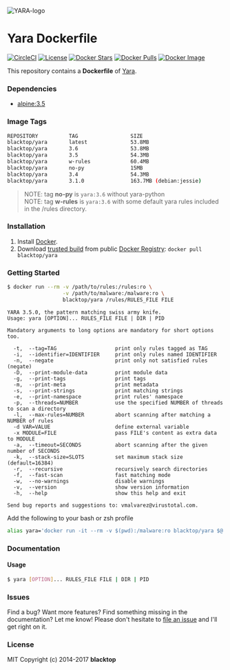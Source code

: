![YARA-logo](https://raw.githubusercontent.com/blacktop/docker-yara/master/logo.png)

Yara Dockerfile
===============

[![CircleCI](https://circleci.com/gh/blacktop/docker-yara.png?style=shield)](https://circleci.com/gh/blacktop/docker-yara) [![License](http://img.shields.io/:license-mit-blue.svg)](http://doge.mit-license.org) [![Docker Stars](https://img.shields.io/docker/stars/blacktop/yara.svg)](https://hub.docker.com/r/blacktop/yara/) [![Docker Pulls](https://img.shields.io/docker/pulls/blacktop/yara.svg)](https://hub.docker.com/r/blacktop/yara/) [![Docker Image](https://img.shields.io/badge/docker%20image-53.8MB-blue.svg)](https://hub.docker.com/r/blacktop/yara/)

This repository contains a **Dockerfile** of [Yara](http://virustotal.github.io/yara/).

### Dependencies

-	[alpine:3.5](https://index.docker.io/_/gliderlabs/alpine/)

### Image Tags

```bash
REPOSITORY          TAG                 SIZE
blacktop/yara       latest              53.8MB
blacktop/yara       3.6                 53.8MB
blacktop/yara       3.5                 54.3MB
blacktop/yara       w-rules             60.4MB
blacktop/yara       no-py               15MB
blacktop/yara       3.4                 54.3MB
blacktop/yara       3.1.0               163.7MB (debian:jessie)
```

> NOTE: tag **no-py** is `yara:3.6` without yara-python  
> NOTE: tag **w-rules** is `yara:3.6` with some default yara rules included in the /rules directory.

### Installation

1.	Install [Docker](https://docs.docker.com).
2.	Download [trusted build](https://hub.docker.com/r/blacktop/yara/) from public [Docker Registry](https://hub.docker.com/): `docker pull blacktop/yara`

### Getting Started

```bash
$ docker run --rm -v /path/to/rules:/rules:ro \
                  -v /path/to/malware:/malware:ro \
                  blacktop/yara /rules/RULES_FILE FILE
```

```
YARA 3.5.0, the pattern matching swiss army knife.
Usage: yara [OPTION]... RULES_FILE FILE | DIR | PID

Mandatory arguments to long options are mandatory for short options too.

  -t,  --tag=TAG                   print only rules tagged as TAG
  -i,  --identifier=IDENTIFIER     print only rules named IDENTIFIER
  -n,  --negate                    print only not satisfied rules (negate)
  -D,  --print-module-data         print module data
  -g,  --print-tags                print tags
  -m,  --print-meta                print metadata
  -s,  --print-strings             print matching strings
  -e,  --print-namespace           print rules' namespace
  -p,  --threads=NUMBER            use the specified NUMBER of threads to scan a directory
  -l,  --max-rules=NUMBER          abort scanning after matching a NUMBER of rules
  -d VAR=VALUE                     define external variable
  -x MODULE=FILE                   pass FILE's content as extra data to MODULE
  -a,  --timeout=SECONDS           abort scanning after the given number of SECONDS
  -k,  --stack-size=SLOTS          set maximum stack size (default=16384)
  -r,  --recursive                 recursively search directories
  -f,  --fast-scan                 fast matching mode
  -w,  --no-warnings               disable warnings
  -v,  --version                   show version information
  -h,  --help                      show this help and exit

Send bug reports and suggestions to: vmalvarez@virustotal.com.
```

Add the following to your bash or zsh profile

```bash
alias yara='docker run -it --rm -v $(pwd):/malware:ro blacktop/yara $@'
```

### Documentation

#### Usage

```bash
$ yara [OPTION]... RULES_FILE FILE | DIR | PID
```

### Issues

Find a bug? Want more features? Find something missing in the documentation? Let me know! Please don't hesitate to [file an issue](https://github.com/blacktop/docker-yara/issues/new) and I'll get right on it.

### License

MIT Copyright (c) 2014-2017 **blacktop**
